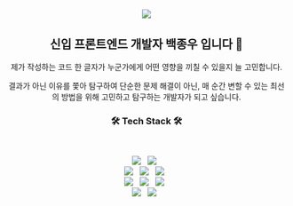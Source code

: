 <h1 align="center">
  <img src="https://capsule-render.vercel.app/api?type=wave&color=auto&height=300&section=header&text=🫲Jongwoo%20Baeck🫱&fontSize=90" />  
</h1>

<h2 align="center">
  신입 프론트엔드 개발자 백종우 입니다 👤
</h2>

<p align="center">
  제가 작성하는 코드 한 글자가 누군가에게 어떤 영향을 끼칠 수 있을지 늘 고민합니다.
  <br />
</p>

<p align="center">
  결과가 아닌 이유를 쫓아 탐구하여 단순한 문제 해결이 아닌, 매 순간 변할 수 있는 최선의 방법을 위해 고민하고 탐구하는 개발자가 되고 싶습니다.
</p>



<h3 align="center"><b>🛠 Tech Stack 🛠</b></h3>
</br>
<p align="center">
  <img src="https://img.shields.io/badge/HTML5-E34F26?style=flat-square&logo=HTML5&logoColor=white"/></a> &nbsp
  <img src="https://img.shields.io/badge/CSS3-1572B6?style=flat-square&logo=CSS3&logoColor=white"/></a> &nbsp
  <br />
  <img src="https://img.shields.io/badge/JavaScript-F7DF1E?style=flat-square&logo=JavaScript&logoColor=white"/></a> &nbsp
  <img src="https://img.shields.io/badge/React-61DAFB?style=flat-square&logo=React&logoColor=white"/></a> &nbsp
  <img src="https://img.shields.io/badge/reactquery-FF4154?style=flat-square&logo=reactquery&logoColor=white"/></a> &nbsp
  <br />
  <img src="https://img.shields.io/badge/Node.js-339933?style=flat-square&logo=Node.js&logoColor=white"/></a> &nbsp
  <img src="https://img.shields.io/badge/MongoDB-47A248?style=flat-square&logo=MongoDB&logoColor=white"/></a> &nbsp
  <img src="https://img.shields.io/badge/Socket I.O-010101?style=flat-square&logo=socketdotio&logoColor=white"/></a> &nbsp
  <br />
  <img src="https://img.shields.io/badge/Netlify-00C7B7?style=flat-square&logo=netlify&logoColor=white"/></a> &nbsp 
  <img src="https://img.shields.io/badge/Amazon AWS-232F3E?style=flat-square&logo=Amazon%20AWS&logoColor=white"/></a> &nbsp 
</p>
